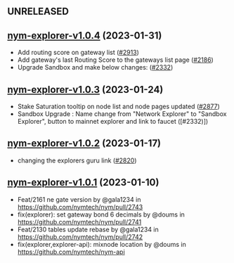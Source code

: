 ## UNRELEASED

## [nym-explorer-v1.0.4](https://github.com/nymtech/nym/tree/nym-explorer-v1.0.4) (2023-01-31)

- Add routing score on gateway list ([#2913])
- Add gateway's last Routing Score to the gateways list page ([#2186])
- Upgrade Sandbox and make below changes:  ([#2332])

[#2913]: https://github.com/nymtech/nym/pull/2913
[#2186]: https://github.com/nymtech/nym/issues/2186
[#2332]: https://github.com/nymtech/nym/issues/2332

## [nym-explorer-v1.0.3](https://github.com/nymtech/nym/tree/nym-explorer-v1.0.3) (2023-01-24)

- Stake Saturation tooltip on node list and node pages updated ([#2877])
- Sandbox Upgrade : Name change from "Network Explorer" to "Sandbox Explorer", button to mainnet explorer and link to faucet ([#2332)])

[#2877]: https://github.com/nymtech/nym/issues/2877
[#2332]: https://github.com/nymtech/nym/issues/2332

## [nym-explorer-v1.0.2](https://github.com/nymtech/nym/tree/nym-explorer-v1.0.2) (2023-01-17)

- changing the explorers guru link ([#2820]) 

[#2820]: https://github.com/nymtech/nym/pull/2820

## [nym-explorer-v1.0.1](https://github.com/nymtech/nym/tree/nym-explorer-v1.0.1) (2023-01-10)

- Feat/2161 ne gate version by @gala1234 in https://github.com/nymtech/nym/pull/2743
- fix(explorer): set gateway bond 6 decimals by @doums in https://github.com/nymtech/nym/pull/2741
- Feat/2130 tables update rebase by @gala1234 in https://github.com/nymtech/nym/pull/2742
- fix(explorer,explorer-api): mixnode location by @doums in https://github.com/nymtech/nym-api
